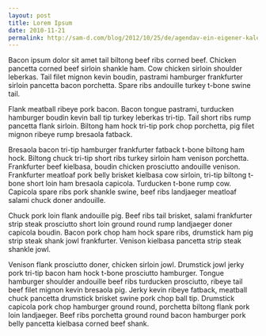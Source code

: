 ```yaml
---
layout: post
title: Lorem Ipsum
date: 2010-11-21
permalink: http://sam-d.com/blog/2012/10/25/de/agendav-ein-eigener-kalender-online-ohne-eigenen-server/
---
```


Bacon ipsum dolor sit amet tail biltong beef ribs corned beef. Chicken pancetta
corned beef sirloin shankle ham. Cow chicken sirloin shoulder leberkas. Tail
filet mignon kevin boudin, pastrami hamburger frankfurter sirloin pancetta bacon
porchetta. Spare ribs andouille turkey t-bone swine tail.

Flank meatball ribeye pork bacon. Bacon tongue pastrami, turducken hamburger
boudin kevin ball tip turkey leberkas tri-tip. Tail short ribs rump pancetta
flank sirloin. Biltong ham hock tri-tip pork chop porchetta, pig filet mignon
ribeye rump bresaola fatback.

Bresaola bacon tri-tip hamburger frankfurter fatback t-bone biltong ham hock.
Biltong chuck tri-tip short ribs turkey sirloin ham venison porchetta.
Frankfurter beef kielbasa, boudin chicken prosciutto andouille venison.
Frankfurter meatloaf pork belly brisket kielbasa cow sirloin, tri-tip biltong
t-bone short loin ham bresaola capicola. Turducken t-bone rump cow. Capicola
spare ribs pork shankle swine, beef ribs landjaeger meatloaf salami chuck doner
andouille.

Chuck pork loin flank andouille pig. Beef ribs tail brisket, salami frankfurter
strip steak prosciutto short loin ground round rump landjaeger doner capicola
boudin. Bacon pork chop ham hock spare ribs, drumstick ham pig strip steak shank
jowl frankfurter. Venison kielbasa pancetta strip steak shankle jowl.

Venison flank prosciutto doner, chicken sirloin jowl. Drumstick jowl jerky pork
tri-tip bacon ham hock t-bone prosciutto hamburger. Tongue hamburger shoulder
andouille beef ribs turducken prosciutto, ribeye tail beef filet mignon kevin
bresaola pig. Jerky kevin ribeye fatback, meatball chuck pancetta drumstick
brisket swine pork chop ball tip. Drumstick capicola pork chop hamburger ground
round, porchetta biltong flank pork loin landjaeger. Beef ribs porchetta ground
round bacon hamburger pork belly pancetta kielbasa corned beef shank.
